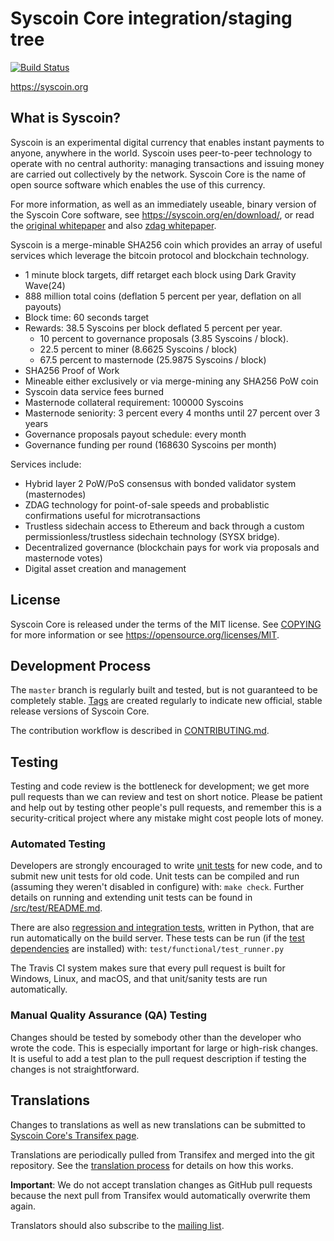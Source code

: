 Syscoin Core integration/staging tree
=====================================

[![Build Status](https://travis-ci.org/syscoin/syscoin.svg?branch=master)](https://travis-ci.org/syscoin/syscoin)

https://syscoin.org

What is Syscoin?
----------------

Syscoin is an experimental digital currency that enables instant payments to
anyone, anywhere in the world. Syscoin uses peer-to-peer technology to operate
with no central authority: managing transactions and issuing money are carried
out collectively by the network. Syscoin Core is the name of open source
software which enables the use of this currency.

For more information, as well as an immediately useable, binary version of
the Syscoin Core software, see https://syscoin.org/en/download/, or read the
[original whitepaper](https://syscoin.org/syscoin.pdf) and also [zdag whitepaper](https://syscoin.org/zdag.pdf).

Syscoin is a merge-minable SHA256 coin which provides an array of useful services
which leverage the bitcoin protocol and blockchain technology.

- 1 minute block targets, diff retarget each block using Dark Gravity Wave(24) 
- 888 million total coins (deflation 5 percent per year, deflation on all payouts)
- Block time: 60 seconds target
- Rewards: 38.5 Syscoins per block deflated 5 percent per year. 
  - 10 percent to governance proposals (3.85 Syscoins / block). 
  - 22.5 percent to miner (8.6625 Syscoins / block)
  - 67.5 percent to masternode (25.9875 Syscoins / block)
- SHA256 Proof of Work
- Mineable either exclusively or via merge-mining any SHA256 PoW coin
- Syscoin data service fees burned
- Masternode collateral requirement: 100000 Syscoins
- Masternode seniority: 3 percent every 4 months until 27 percent over 3 years
- Governance proposals payout schedule: every month
- Governance funding per round (168630 Syscoins per month)

Services include:

- Hybrid layer 2 PoW/PoS consensus with bonded validator system (masternodes)
- ZDAG technology for point-of-sale speeds and probablistic confirmations useful for microtransactions
- Trustless sidechain access to Ethereum and back through a custom permissionless/trustless sidechain technology (SYSX bridge).
- Decentralized governance (blockchain pays for work via proposals and masternode votes)
- Digital asset creation and management

License
-------

Syscoin Core is released under the terms of the MIT license. See [COPYING](COPYING) for more
information or see https://opensource.org/licenses/MIT.

Development Process
-------------------

The `master` branch is regularly built and tested, but is not guaranteed to be
completely stable. [Tags](https://github.com/syscoin/syscoin/tags) are created
regularly to indicate new official, stable release versions of Syscoin Core.

The contribution workflow is described in [CONTRIBUTING.md](CONTRIBUTING.md).

Testing
-------

Testing and code review is the bottleneck for development; we get more pull
requests than we can review and test on short notice. Please be patient and help out by testing
other people's pull requests, and remember this is a security-critical project where any mistake might cost people
lots of money.

### Automated Testing

Developers are strongly encouraged to write [unit tests](src/test/README.md) for new code, and to
submit new unit tests for old code. Unit tests can be compiled and run
(assuming they weren't disabled in configure) with: `make check`. Further details on running
and extending unit tests can be found in [/src/test/README.md](/src/test/README.md).

There are also [regression and integration tests](/test), written
in Python, that are run automatically on the build server.
These tests can be run (if the [test dependencies](/test) are installed) with: `test/functional/test_runner.py`

The Travis CI system makes sure that every pull request is built for Windows, Linux, and macOS, and that unit/sanity tests are run automatically.

### Manual Quality Assurance (QA) Testing

Changes should be tested by somebody other than the developer who wrote the
code. This is especially important for large or high-risk changes. It is useful
to add a test plan to the pull request description if testing the changes is
not straightforward.

Translations
------------

Changes to translations as well as new translations can be submitted to
[Syscoin Core's Transifex page](https://www.transifex.com/projects/p/syscoin/).

Translations are periodically pulled from Transifex and merged into the git repository. See the
[translation process](doc/translation_process.md) for details on how this works.

**Important**: We do not accept translation changes as GitHub pull requests because the next
pull from Transifex would automatically overwrite them again.

Translators should also subscribe to the [mailing list](https://groups.google.com/forum/#!forum/syscoin-translators).

